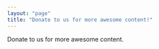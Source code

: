 ```yaml
---
layout: "page"
title: "Donate to us for more awesome content!"
---
```


Donate to us for more awesome content.
